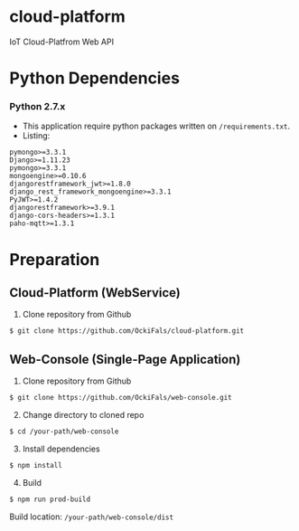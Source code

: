 # cloud-platform
IoT Cloud-Platfrom Web API

# Python Dependencies

### Python 2.7.x

- This application require python packages written on `/requirements.txt`.
- Listing:
```shell
pymongo>=3.3.1
Django>=1.11.23
pymongo>=3.3.1
mongoengine>=0.10.6
djangorestframework_jwt>=1.8.0
django_rest_framework_mongoengine>=3.3.1
PyJWT>=1.4.2
djangorestframework>=3.9.1
django-cors-headers>=1.3.1
paho-mqtt>=1.3.1
```

# Preparation
## Cloud-Platform (WebService)

1. Clone repository from Github

```bash
$ git clone https://github.com/OckiFals/cloud-platform.git
```

## Web-Console (Single-Page Application)

1. Clone repository from Github

```bash
$ git clone https://github.com/OckiFals/web-console.git
```

2. Change directory to cloned repo

```bash
$ cd /your-path/web-console
```

3. Install dependencies

```bash
$ npm install
```

4. Build

```bash
$ npm run prod-build
```

Build location: `/your-path/web-console/dist`
